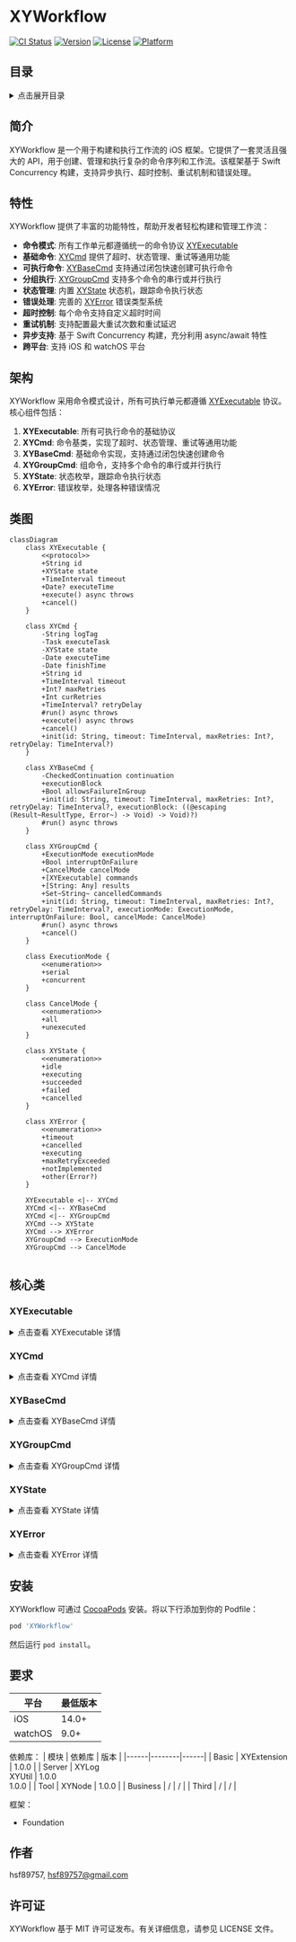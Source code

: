 # XYWorkflow

[![CI Status](https://img.shields.io/travis/hsf89757/XYWorkflow.svg?style=flat)](https://travis-ci.org/hsf89757/XYWorkflow)
[![Version](https://img.shields.io/cocoapods/v/XYWorkflow.svg?style=flat)](https://cocoapods.org/pods/XYWorkflow)
[![License](https://img.shields.io/cocoapods/l/XYWorkflow.svg?style=flat)](https://cocoapods.org/pods/XYWorkflow)
[![Platform](https://img.shields.io/cocoapods/p/XYWorkflow.svg?style=flat)](https://cocoapods.org/pods/XYWorkflow)

## 目录

<details>
<summary>点击展开目录</summary>

- [XYWorkflow](#xyworkflow)
  - [目录](#目录)
  - [简介](#简介)
  - [特性](#特性)
  - [架构](#架构)
  - [类图](#类图)
  - [核心类](#核心类)
    - [XYExecutable](#xyexecutable)
      - [介绍](#介绍)
      - [特点](#特点)
      - [适用场景](#适用场景)
      - [使用示例](#使用示例)
    - [XYCmd](#xycmd)
      - [介绍](#介绍-1)
      - [特点](#特点-1)
      - [适用场景](#适用场景-1)
      - [使用示例](#使用示例-1)
    - [XYBaseCmd](#xybasecmd)
      - [介绍](#介绍-2)
      - [特点](#特点-2)
      - [适用场景](#适用场景-2)
      - [使用示例](#使用示例-2)
    - [XYGroupCmd](#xygroupcmd)
      - [介绍](#介绍-3)
      - [特点](#特点-3)
      - [适用场景](#适用场景-3)
      - [使用示例](#使用示例-3)
    - [XYState](#xystate)
      - [介绍](#介绍-4)
      - [特点](#特点-4)
      - [状态说明](#状态说明)
      - [适用场景](#适用场景-4)
      - [使用示例](#使用示例-4)
    - [XYError](#xyerror)
      - [介绍](#介绍-5)
      - [特点](#特点-5)
      - [错误类型](#错误类型)
      - [适用场景](#适用场景-5)
      - [使用示例](#使用示例-5)
  - [安装](#安装)
  - [要求](#要求)
  - [作者](#作者)
  - [许可证](#许可证)

</details>

## 简介

XYWorkflow 是一个用于构建和执行工作流的 iOS 框架。它提供了一套灵活且强大的 API，用于创建、管理和执行复杂的命令序列和工作流。该框架基于 Swift Concurrency 构建，支持异步执行、超时控制、重试机制和错误处理。


## 特性

XYWorkflow 提供了丰富的功能特性，帮助开发者轻松构建和管理工作流：

- **命令模式**: 所有工作单元都遵循统一的命令协议 [XYExecutable](#xyexecutable)
- **基础命令**: [XYCmd](#xycmd) 提供了超时、状态管理、重试等通用功能
- **可执行命令**: [XYBaseCmd](#xybasecmd) 支持通过闭包快速创建可执行命令
- **分组执行**: [XYGroupCmd](#xygroupcmd) 支持多个命令的串行或并行执行
- **状态管理**: 内置 [XYState](#xystate) 状态机，跟踪命令执行状态
- **错误处理**: 完善的 [XYError](#xyerror) 错误类型系统
- **超时控制**: 每个命令支持自定义超时时间
- **重试机制**: 支持配置最大重试次数和重试延迟
- **异步支持**: 基于 Swift Concurrency 构建，充分利用 async/await 特性
- **跨平台**: 支持 iOS 和 watchOS 平台


## 架构

XYWorkflow 采用命令模式设计，所有可执行单元都遵循 [XYExecutable](#xyexecutable) 协议。核心组件包括：

1. **XYExecutable**: 所有可执行命令的基础协议
2. **XYCmd**: 命令基类，实现了超时、状态管理、重试等通用功能
3. **XYBaseCmd**: 基础命令实现，支持通过闭包快速创建命令
4. **XYGroupCmd**: 组命令，支持多个命令的串行或并行执行
5. **XYState**: 状态枚举，跟踪命令执行状态
6. **XYError**: 错误枚举，处理各种错误情况


## 类图

```mermaid
classDiagram
    class XYExecutable {
        <<protocol>>
        +String id
        +XYState state
        +TimeInterval timeout
        +Date? executeTime
        +execute() async throws
        +cancel()
    }
    
    class XYCmd {
        -String logTag
        -Task executeTask
        -XYState state
        -Date executeTime
        -Date finishTime
        +String id
        +TimeInterval timeout
        +Int? maxRetries
        +Int curRetries
        +TimeInterval? retryDelay
        #run() async throws
        +execute() async throws
        +cancel()
        +init(id: String, timeout: TimeInterval, maxRetries: Int?, retryDelay: TimeInterval?)
    }
    
    class XYBaseCmd {
        -CheckedContinuation continuation
        +executionBlock
        +Bool allowsFailureInGroup
        +init(id: String, timeout: TimeInterval, maxRetries: Int?, retryDelay: TimeInterval?, executionBlock: ((@escaping (Result~ResultType, Error~) -> Void) -> Void)?)
        #run() async throws
    }
    
    class XYGroupCmd {
        +ExecutionMode executionMode
        +Bool interruptOnFailure
        +CancelMode cancelMode
        +[XYExecutable] commands
        +[String: Any] results
        +Set~String~ cancelledCommands
        +init(id: String, timeout: TimeInterval, maxRetries: Int?, retryDelay: TimeInterval?, executionMode: ExecutionMode, interruptOnFailure: Bool, cancelMode: CancelMode)
        #run() async throws
        +cancel()
    }
    
    class ExecutionMode {
        <<enumeration>>
        +serial
        +concurrent
    }
    
    class CancelMode {
        <<enumeration>>
        +all
        +unexecuted
    }
    
    class XYState {
        <<enumeration>>
        +idle
        +executing
        +succeeded
        +failed
        +cancelled
    }
    
    class XYError {
        <<enumeration>>
        +timeout
        +cancelled
        +executing
        +maxRetryExceeded
        +notImplemented
        +other(Error?)
    }
    
    XYExecutable <|-- XYCmd
    XYCmd <|-- XYBaseCmd
    XYCmd <|-- XYGroupCmd
    XYCmd --> XYState
    XYCmd --> XYError
    XYGroupCmd --> ExecutionMode
    XYGroupCmd --> CancelMode
    
```


## 核心类

### XYExecutable

<details>
<summary>点击查看 XYExecutable 详情</summary>

#### 介绍

XYExecutable 是所有可执行命令的基础协议，定义了命令的基本属性和方法。

#### 特点

- 定义了命令的唯一标识 [id](#)
- 提供执行状态跟踪 [state](#)
- 支持超时控制 [timeout](#)
- 支持重试机制 [maxRetries](#) 和 [retryDelay](#)
- 提供执行和取消方法 [execute()](#) 和 [cancel()](#)

#### 适用场景

所有需要在 XYWorkflow 中执行的命令都必须遵循此协议。

#### 使用示例

```swift
// 遵循 XYExecutable 协议的自定义命令
class CustomCommand: XYExecutable {
    typealias ResultType = String
    
    var id: String = UUID().uuidString
    var executeTask: Task<String, any Error>?
    var executeTime: Date?
    var finishTime: Date?
    var state: XYState = .idle
    var timeout: TimeInterval = 10
    var maxRetries: Int? = 3
    var curRetries: Int = 0
    var retryDelay: TimeInterval? = 1
    
    func execute() async throws -> String {
        // 实现执行逻辑
        return "执行完成"
    }
    
    func cancel() {
        // 实现取消逻辑
    }
}
```

</details>

### XYCmd

<details>
<summary>点击查看 XYCmd 详情</summary>

#### 介绍

XYCmd 是命令的基类，实现了 XYExecutable 协议，提供了超时控制、状态管理、重试机制等通用功能。

#### 特点

- 提供完整的状态管理机制
- 内置超时控制功能
- 支持可配置的重试机制
- 提供执行前后的钩子函数
- 统一的错误处理机制

#### 适用场景

作为其他命令类的基类，提供通用的命令执行框架。

#### 使用示例

```swift
// 继承 XYCmd 创建自定义命令
class MyCommand: XYCmd<String> {
    override func run() async throws -> String {
        // 实现具体的执行逻辑
        try await Task.sleep(nanoseconds: 1_000_000_000) // 1秒
        return "任务完成"
    }
}

let command = MyCommand()
Task {
    do {
        let result = try await command.execute()
        print("执行结果: \(result)")
    } catch {
        print("执行失败: \(error)")
    }
}
```

</details>

### XYBaseCmd

<details>
<summary>点击查看 XYBaseCmd 详情</summary>

#### 介绍

XYBaseCmd 是基础命令实现，支持通过闭包快速创建可执行命令。

#### 特点

- 支持通过闭包快速创建命令
- 提供灵活的执行块配置
- 继承 XYCmd 的所有功能

#### 适用场景

适用于需要快速创建简单命令的场景。

#### 使用示例

```swift
// 使用闭包创建命令
let command = XYBaseCmd<String> { completion in
    // 执行一些异步操作
    DispatchQueue.main.asyncAfter(deadline: .now() + 2) {
        completion(.success("任务完成"))
    }
}

Task {
    do {
        let result = try await command.execute()
        print("执行结果: \(result)")
    } catch {
        print("执行失败: \(error)")
    }
}
```

</details>

### XYGroupCmd

<details>
<summary>点击查看 XYGroupCmd 详情</summary>

#### 介绍

XYGroupCmd 是组命令，支持多个命令的串行或并行执行。

#### 特点

- 支持串行和并行执行模式
- 可配置失败时是否中断执行
- 提供灵活的命令管理接口
- 支持不同的取消模式

#### 适用场景

适用于需要执行多个相关命令的场景。

#### 使用示例

```swift
// 创建多个命令
let cmd1 = XYBaseCmd<String> { completion in
    completion(.success("命令1结果"))
}

let cmd2 = XYBaseCmd<Int> { completion in
    completion(.success(42))
}

// 创建并行执行组
let group = XYGroupCmd(
    executionMode: .concurrent,
    interruptOnFailure: false
)
group.addCommand(cmd1)
group.addCommand(cmd2)

// 执行组命令
Task {
    do {
        let results = try await group.execute()
        for (id, result) in results {
            print("命令 \(id) 执行结果: \(result)")
        }
    } catch {
        print("组命令执行失败: \(error)")
    }
}
```

</details>

### XYState

<details>
<summary>点击查看 XYState 详情</summary>

#### 介绍

XYState 是状态枚举，用于跟踪命令执行状态。

#### 特点

- 定义了完整的命令生命周期状态
- 支持状态比较和哈希

#### 状态说明

- `.idle`: 初始状态
- `.executing`: 执行中
- `.succeeded`: 执行成功
- `.failed`: 执行失败
- `.cancelled`: 已取消

#### 适用场景

用于跟踪和管理命令的执行状态。

#### 使用示例

```swift
let command = XYBaseCmd<String> { completion in
    completion(.success("任务完成"))
}

print("初始状态: \(command.state)") // idle

Task {
    do {
        let result = try await command.execute()
        print("执行后状态: \(command.state)") // succeeded
    } catch {
        print("执行失败状态: \(command.state)") // failed
    }
}
```

</details>

### XYError

<details>
<summary>点击查看 XYError 详情</summary>

#### 介绍

XYError 是错误枚举，处理各种命令执行错误情况。

#### 特点

- 定义了完整的错误类型
- 支持错误比较和哈希
- 提供错误信息和代码

#### 错误类型

- `.timeout`: 命令执行超时
- `.cancelled`: 命令被取消
- `.executing`: 命令正在执行
- `.maxRetryExceeded`: 超出最大重试次数
- `.notImplemented`: 子类未实现 run 方法
- `.other(Error?)`: 其他错误

#### 适用场景

用于处理和传递命令执行过程中的各种错误。

#### 使用示例

```swift
let command = XYBaseCmd<String> { completion in
    completion(.failure(NSError(domain: "Test", code: 1, userInfo: nil)))
}

Task {
    do {
        let result = try await command.execute()
    } catch let error as XYError {
        switch error {
        case .timeout:
            print("命令执行超时")
        case .cancelled:
            print("命令被取消")
        case .other(let underlyingError):
            print("其他错误: \(underlyingError?.localizedDescription ?? "未知错误")")
        default:
            print("执行失败: \(error)")
        }
    } catch {
        print("未知错误: \(error)")
    }
}
```

</details>


## 安装

XYWorkflow 可通过 [CocoaPods](https://cocoapods.org) 安装。将以下行添加到你的 Podfile：

```ruby
pod 'XYWorkflow'
```

然后运行 `pod install`。


## 要求

| 平台 | 最低版本 |
|------|----------|
| iOS | 14.0+ |
| watchOS | 9.0+ |

依赖库：
| 模块 | 依赖库 | 版本 |
|------|--------|------|
| Basic | XYExtension | 1.0.0 |
| Server | XYLog<br>XYUtil | 1.0.0<br>1.0.0 |
| Tool | XYNode | 1.0.0 |
| Business | / | / |
| Third | / | / |

框架：
- Foundation


## 作者

hsf89757, hsf89757@gmail.com


## 许可证

XYWorkflow 基于 MIT 许可证发布。有关详细信息，请参见 LICENSE 文件。


